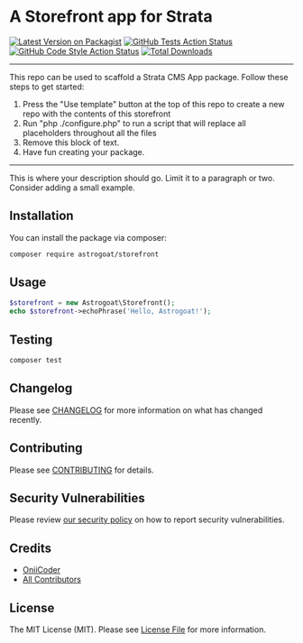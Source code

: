 # A Storefront app for Strata

[![Latest Version on Packagist](https://img.shields.io/packagist/v/astrogoat/storefront.svg?style=flat-square)](https://packagist.org/packages/astrogoat/storefront)
[![GitHub Tests Action Status](https://img.shields.io/github/workflow/status/astrogoat/storefront/run-tests?label=tests)](https://github.com/astrogoat/storefront/actions?query=workflow%3Arun-tests+branch%3Amain)
[![GitHub Code Style Action Status](https://img.shields.io/github/workflow/status/astrogoat/storefront/Check%20&%20fix%20styling?label=code%20style)](https://github.com/astrogoat/storefront/actions?query=workflow%3A"Check+%26+fix+styling"+branch%3Amain)
[![Total Downloads](https://img.shields.io/packagist/dt/astrogoat/storefront.svg?style=flat-square)](https://packagist.org/packages/astrogoat/storefront)

---
This repo can be used to scaffold a Strata CMS App package. Follow these steps to get started:

1. Press the "Use template" button at the top of this repo to create a new repo with the contents of this storefront
2. Run "php ./configure.php" to run a script that will replace all placeholders throughout all the files
3. Remove this block of text.
4. Have fun creating your package.
---

This is where your description should go. Limit it to a paragraph or two. Consider adding a small example.

## Installation

You can install the package via composer:

```bash
composer require astrogoat/storefront
```

## Usage

```php
$storefront = new Astrogoat\Storefront();
echo $storefront->echoPhrase('Hello, Astrogoat!');
```

## Testing

```bash
composer test
```

## Changelog

Please see [CHANGELOG](CHANGELOG.md) for more information on what has changed recently.

## Contributing

Please see [CONTRIBUTING](.github/CONTRIBUTING.md) for details.

## Security Vulnerabilities

Please review [our security policy](../../security/policy) on how to report security vulnerabilities.

## Credits

- [OniiCoder](https://github.com/astrogoat)
- [All Contributors](../../contributors)

## License

The MIT License (MIT). Please see [License File](LICENSE.md) for more information.
